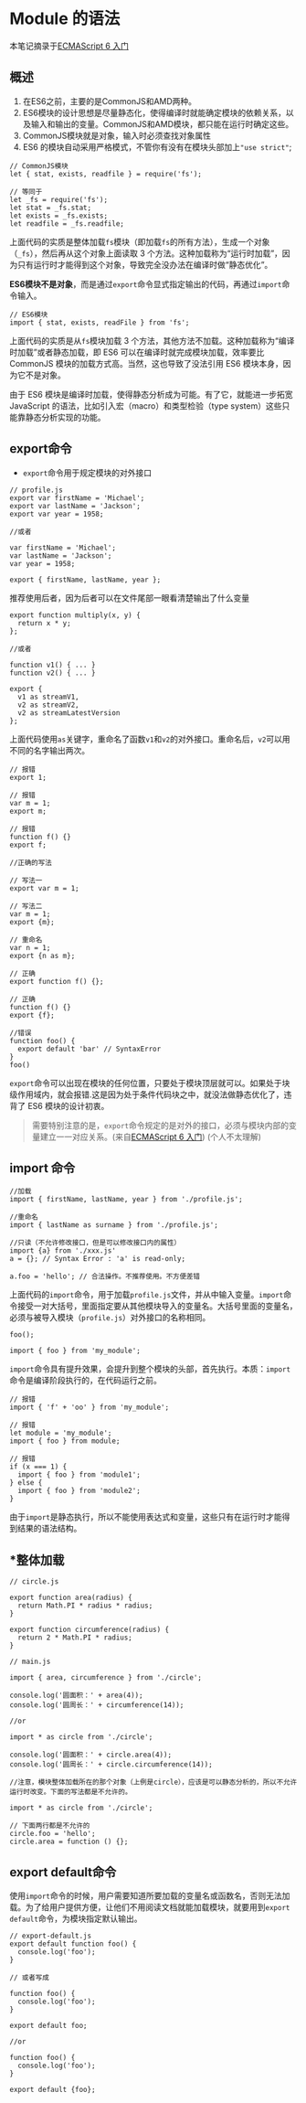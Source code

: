 # Module 的语法

本笔记摘录于[ECMAScript 6 入门](https://es6.ruanyifeng.com/#docs/module#export-命令)

## 概述

1. 在ES6之前，主要的是CommonJS和AMD两种。
2. ES6模块的设计思想是尽量静态化，使得编译时就能确定模块的依赖关系，以及输入和输出的变量。CommonJS和AMD模块，都只能在运行时确定这些。
3. CommonJS模块就是对象，输入时必须查找对象属性
4. ES6 的模块自动采用严格模式，不管你有没有在模块头部加上`"use strict"`;

``` JS
// CommonJS模块
let { stat, exists, readfile } = require('fs');

// 等同于
let _fs = require('fs');
let stat = _fs.stat;
let exists = _fs.exists;
let readfile = _fs.readfile;
```

上面代码的实质是整体加载`fs`模块（即加载`fs`的所有方法），生成一个对象（`_fs`），然后再从这个对象上面读取 3 个方法。这种加载称为“运行时加载”，因为只有运行时才能得到这个对象，导致完全没办法在编译时做“静态优化”。

**ES6模块不是对象**，而是通过`export`命令显式指定输出的代码，再通过`import`命令输入。

``` JS
// ES6模块
import { stat, exists, readFile } from 'fs';
```

上面代码的实质是从`fs`模块加载 3 个方法，其他方法不加载。这种加载称为“编译时加载”或者静态加载，即 ES6 可以在编译时就完成模块加载，效率要比 CommonJS 模块的加载方式高。当然，这也导致了没法引用 ES6 模块本身，因为它不是对象。

由于 ES6 模块是编译时加载，使得静态分析成为可能。有了它，就能进一步拓宽 JavaScript 的语法，比如引入宏（macro）和类型检验（type system）这些只能靠静态分析实现的功能。

## export命令

+ `export`命令用于规定模块的对外接口

``` JS
// profile.js
export var firstName = 'Michael';
export var lastName = 'Jackson';
export var year = 1958;

//或者

var firstName = 'Michael';
var lastName = 'Jackson';
var year = 1958;

export { firstName, lastName, year };
```
推荐使用后者，因为后者可以在文件尾部一眼看清楚输出了什么变量

``` JS
export function multiply(x, y) {
  return x * y;
};

//或者

function v1() { ... }
function v2() { ... }

export {
  v1 as streamV1,
  v2 as streamV2,
  v2 as streamLatestVersion
};
```

上面代码使用`as`关键字，重命名了函数`v1`和`v2`的对外接口。重命名后，`v2`可以用不同的名字输出两次。

``` JS
// 报错
export 1;

// 报错
var m = 1;
export m;

// 报错
function f() {}
export f;

//正确的写法

// 写法一
export var m = 1;

// 写法二
var m = 1;
export {m};

// 重命名
var n = 1;
export {n as m};

// 正确
export function f() {};

// 正确
function f() {}
export {f};

//错误
function foo() {
  export default 'bar' // SyntaxError
}
foo()

```

`export`命令可以出现在模块的任何位置，只要处于模块顶层就可以。如果处于块级作用域内，就会报错.这是因为处于条件代码块之中，就没法做静态优化了，违背了 ES6 模块的设计初衷。

> 需要特别注意的是，`export`命令规定的是对外的接口，必须与模块内部的变量建立一一对应关系。(来自[ECMAScript 6 入门](https://es6.ruanyifeng.com/#docs/module#export-命令)) (个人不太理解)

## import 命令

``` JS
//加载
import { firstName, lastName, year } from './profile.js';

//重命名
import { lastName as surname } from './profile.js';

//只读（不允许修改接口，但是可以修改接口内的属性）
import {a} from './xxx.js'
a = {}; // Syntax Error : 'a' is read-only;

a.foo = 'hello'; // 合法操作。不推荐使用。不方便差错

```

上面代码的`import`命令，用于加载`profile.js`文件，并从中输入变量。`import`命令接受一对大括号，里面指定要从其他模块导入的变量名。大括号里面的变量名，必须与被导入模块（`profile.js`）对外接口的名称相同。

``` JS
foo();

import { foo } from 'my_module';
```

`import`命令具有提升效果，会提升到整个模块的头部，首先执行。本质：`import`命令是编译阶段执行的，在代码运行之前。


``` JS
// 报错
import { 'f' + 'oo' } from 'my_module';

// 报错
let module = 'my_module';
import { foo } from module;

// 报错
if (x === 1) {
  import { foo } from 'module1';
} else {
  import { foo } from 'module2';
}
```

由于`import`是静态执行，所以不能使用表达式和变量，这些只有在运行时才能得到结果的语法结构。

## *整体加载

``` JS
// circle.js

export function area(radius) {
  return Math.PI * radius * radius;
}

export function circumference(radius) {
  return 2 * Math.PI * radius;
}

// main.js

import { area, circumference } from './circle';

console.log('圆面积：' + area(4));
console.log('圆周长：' + circumference(14));

//or

import * as circle from './circle';

console.log('圆面积：' + circle.area(4));
console.log('圆周长：' + circle.circumference(14));

//注意，模块整体加载所在的那个对象（上例是circle），应该是可以静态分析的，所以不允许运行时改变。下面的写法都是不允许的。

import * as circle from './circle';

// 下面两行都是不允许的
circle.foo = 'hello';
circle.area = function () {};
```

## export default命令

使用`import`命令的时候，用户需要知道所要加载的变量名或函数名，否则无法加载。为了给用户提供方便，让他们不用阅读文档就能加载模块，就要用到`export default`命令，为模块指定默认输出。

``` JS
// export-default.js
export default function foo() {
  console.log('foo');
}

// 或者写成

function foo() {
  console.log('foo');
}

export default foo;

//or

function foo() {
  console.log('foo');
}

export default {foo};
```


